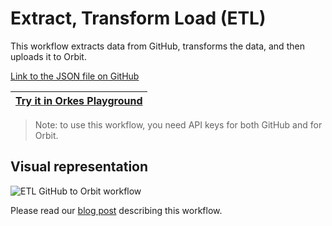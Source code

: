 # Extract, Transform Load (ETL)

This workflow extracts data from GitHub, transforms the data, and then uploads it to Orbit.

[Link to the JSON file on GitHub](https://github.com/conductor-sdk/Simple_ETL)

|[Try it in Orkes Playground](https://play.orkes.io/workflowDef/Github_star_workflow)|
|---|

> Note: to use this workflow, you need API keys for both GitHub and for Orbit.  



## Visual representation
![ETL GitHub to Orbit workflow](https://orkes.io/content/img/blogassets/orbitworkflow.png)


Please read our [blog post](https://orkes.io/content/blog/conductor-etl-example) describing this workflow.


